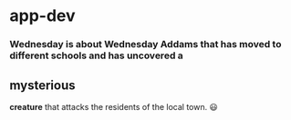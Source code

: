 # app-dev

### Wednesday is about Wednesday Addams that has moved to different schools and has uncovered a 
## mysterious 
**creature** 
that attacks the residents of the local town. 😃
